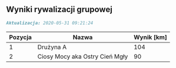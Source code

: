## Wyniki rywalizacji grupowej

```markdown
Aktualizacja: 2020-05-31 09:21:24
```

Pozycja | Nazwa | Wynik [km] |
------------ | -------------  | -------------
 1 |Drużyna A | 104 
 2 |Ciosy Mocy aka Ostry Cień Mgły | 90